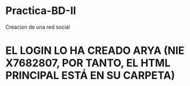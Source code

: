# Practica-BD-II
Creacion de una red social
# EL LOGIN LO HA CREADO ARYA (NIE X7682807, POR TANTO, EL HTML PRINCIPAL ESTÁ EN SU CARPETA)
